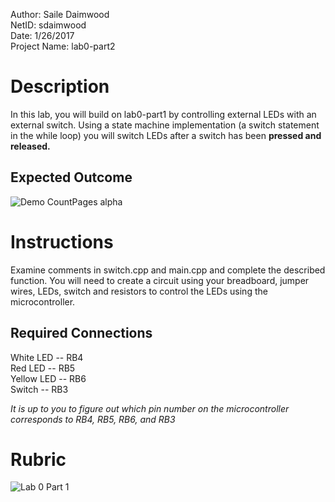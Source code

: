 Author: Saile Daimwood<br> 
NetID: sdaimwood<br>
Date: 1/26/2017<br>
Project Name: lab0-part2

# Description
In this lab, you will build on lab0-part1 by controlling external LEDs with an external switch. Using a state machine implementation (a switch statement in the while loop) you will switch LEDs after a switch has been **pressed and released.**

## Expected Outcome
![Demo CountPages alpha](https://storage.googleapis.com/ece-gitlab/lab0p1.gif)

# Instructions
Examine comments in switch.cpp and main.cpp and complete the described function. You will need to create a circuit using your breadboard, jumper wires, LEDs, switch and resistors to control the LEDs using the microcontroller.

## Required Connections
White LED 	-- 	RB4 <br>
Red LED		--	RB5 <br>
Yellow LED	--	RB6 <br>
Switch  --  RB3

*It is up to you to figure out which pin number on the microcontroller corresponds to RB4, RB5, RB6, and RB3*

# Rubric
![Lab 0 Part 1](https://storage.googleapis.com/ece-gitlab/lab0p1-rubric.png)
